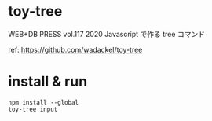 # toy-tree

WEB+DB PRESS vol.117 2020 Javascript で作る tree コマンド

ref: https://github.com/wadackel/toy-tree

# install & run

```
npm install --global
toy-tree input
```
